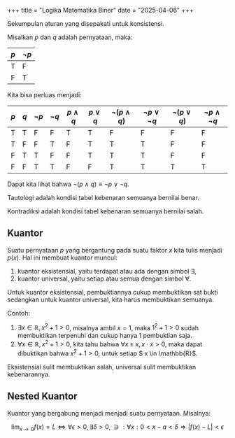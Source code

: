 +++
title       = "Logika Matematika Biner"
date        = "2025-04-06"
+++

Sekumpulan aturan yang disepakati untuk konsistensi.

Misalkan $p$ dan $q$ adalah pernyataan, maka:

| $p$ | $\neg p$ |
|---|---|
| T | F |
| F | T |

Kita bisa perluas menjadi:

| $p$ | $q$ | $\neg p$ | $\neg q$ | $p \land q$ | $p \lor q$ | $\neg (p \land q)$ | $\neg p \lor \neg q$ | $\neg (p \lor q)$ | $\neg p \land \neg q$ |
|---|---|---|---|---|---|---|---|---|---|
| T | T | F | F | T | T | F | F | F | F |
| T | F | F | T | F | T | T | T | F | F |
| F | T | T | F | F | T | T | T | F | F |
| F | F | T | T | F | F | T | T | T | T |

Dapat kita lihat bahwa $\neg (p \land q) \equiv \neg p \lor \neg q$.

Tautologi adalah kondisi tabel kebenaran semuanya bernilai benar.

Kontradiksi adalah kondisi tabel kebenaran semuanya bernilai salah.

## Kuantor

Suatu pernyataan $p$ yang bergantung pada suatu faktor $x$ kita tulis menjadi
$p(x)$. Hal ini membuat kuantor muncul:

1. kuantor eksistensial, yaitu terdapat atau ada dengan simbol $\exists$,
2. kuantor universal, yaitu setiap atau semua dengan simbol $\forall$.

Untuk kuantor eksistensial, pembuktiannya cukup membuktikan sat bukti sedangkan
untuk kuantor universal, kita harus membuktikan semuanya.

Contoh:

1. $\exists x \in \mathbb{R}, x^{2}+1 > 0$, misalnya ambil $x = 1$, maka
   $1^{2}+1 > 0$ sudah membuktikan terpenuhi dan cukup hanya 1 pembuktian saja.
2. $\forall x \in \mathbb{R}, x^{2}+1 > 0$, kita tahu bahwa $\forall x \pm x,
   x \cdot x > 0$, maka dapat dibuktikan bahwa $x^{2} + 1 > 0$, untuk setiap $ x
   \in \mathbb{R}$.

Eksistensial sulit membuktikan salah, universal sulit membuktikan kebenarannya.

## Nested Kuantor

Kuantor yang bergabung menjadi menjadi suatu pernyataan. Misalnya:

$$\lim_{x \to 0} f(x) = L \iff \forall \epsilon > 0, \exists \delta > 0,
\ni: \forall x : 0 < x - a < \delta \Rightarrow | f(x) - L | < \epsilon$$

